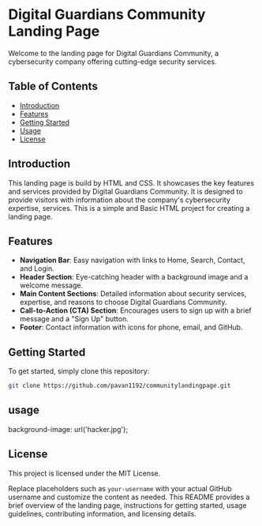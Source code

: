 # Digital Guardians Community Landing Page

Welcome to the landing page for Digital Guardians Community, a cybersecurity company offering cutting-edge security services.

## Table of Contents
- [Introduction](#introduction)
- [Features](#features)
- [Getting Started](#getting-started)
- [Usage](#usage)
- [License](#license)

## Introduction

This landing page is build by HTML and CSS. It showcases the key features and services provided by Digital Guardians Community. It is designed to provide visitors with information about the company's cybersecurity expertise, services. This is a simple and Basic HTML project for creating a landing page.

## Features

- **Navigation Bar**: Easy navigation with links to Home, Search, Contact, and Login.
- **Header Section**: Eye-catching header with a background image and a welcome message.
- **Main Content Sections**: Detailed information about security services, expertise, and reasons to choose Digital Guardians Community.
- **Call-to-Action (CTA) Section**: Encourages users to sign up with a brief message and a "Sign Up" button.
- **Footer**: Contact information with icons for phone, email, and GitHub.

## Getting Started

To get started, simply clone this repository:

```bash
git clone https://github.com/pavan1192/communitylandingpage.git
```
## usage
<!-- Replace 'hacker.jpg' and 'favicon.png' with your image URLs -->
background-image: url('hacker.jpg'); 
<link rel="icon" type="image/x-icon" href="favicon.png">

## License
This project is licensed under the MIT License.

Replace placeholders such as `your-username` with your actual GitHub username and customize the content as needed. This README provides a brief overview of the landing page, instructions for getting started, usage guidelines, contributing information, and licensing details.
